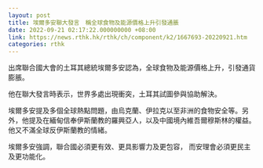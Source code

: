 ```yaml
---
layout: post
title: 埃爾多安聯大發言　稱全球食物及能源價格上升引發通脹
date: 2022-09-21 02:17:22.000000000 +08:00
link: https://news.rthk.hk/rthk/ch/component/k2/1667693-20220921.htm
categories: rthk
---
```


出席聯合國大會的土耳其總統埃爾多安認為，全球食物及能源價格上升，引發通貨膨脹。

他在聯大發言時表示，世界多處出現衝突，土耳其試圖參與協助解決。

埃爾多安提及多個全球熱點問題，由烏克蘭、伊拉克以至非洲的食物安全等。另外，他提及在緬甸信奉伊斯蘭教的羅興亞人，以及中國境內維吾爾穆斯林的權益。他又不滿全球反伊斯蘭教的情緒。

埃爾多安強調，聯合國必須更有效、更具影響力及更包容， 而安理會必須更民主及更功能化。

